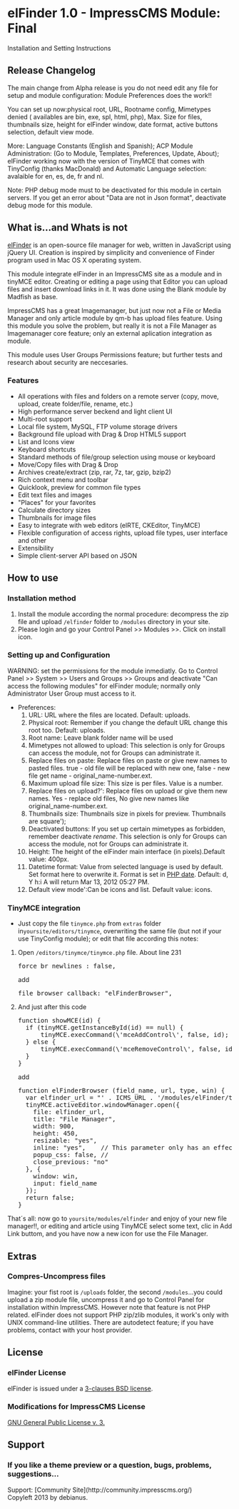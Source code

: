 <div class="page">

<div id="header">

# elFinder 1.0 - ImpressCMS Module: Final

Installation and Setting Instructions

</div>

<div id="agreement">

## Release Changelog

The main change from Alpha release is you do not need edit any file for setup and module configuration: Module Preferences does the work!!

You can set up now:physical root, URL, Rootname config, Mimetypes denied ( availables are bin, exe, spl, html, php), Max. Size for files, thumbnails size, height for elFinder window, date format, active buttons selection, default view mode.

More: Language Constants (English and Spanish); ACP Module Administration: (Go to Module, Templates, Preferences, Update, About); elFinder working now with the version of TinyMCE that comes with TinyConfig (thanks MacDonald) and Automatic Language selection: avalaible for en, es, de, fr and nl.

Note: PHP debug mode must to be deactivated for this module in certain servers. If you get an error about "Data are not in Json format", deactivate debug mode for this module.

## What is...and Whats is not

[elFinder](http://elfinder.org/) is an open-source file manager for web, written in JavaScript using jQuery UI. Creation is inspired by simplicity and convenience of Finder program used in Mac OS X operating system.

This module integrate elFinder in an ImpressCMS site as a module and in tinyMCE editor. Creating or editing a page using that Editor you can upload files and insert download links in it. It was done using the Blank module by Madfish as base.

ImpressCMS has a great Imagemanager, but just now not a File or Media Manager and only article module by qm-b has upload files feature. Using this module you solve the problem, but really it is not a File Manager as Imagemanager core feature; only an external aplication integration as module.

This module uses User Groups Permissions feature; but further tests and research about security are neccesaries.

### Features

*   All operations with files and folders on a remote server (copy, move, upload, create folder/file, rename, etc.)
*   High performance server beckend and light client UI
*   Multi-root support
*   Local file system, MySQL, FTP volume storage drivers
*   Background file upload with Drag & Drop HTML5 support
*   List and Icons view
*   Keyboard shortcuts
*   Standard methods of file/group selection using mouse or keyboard
*   Move/Copy files with Drag & Drop
*   Archives create/extract (zip, rar, 7z, tar, gzip, bzip2)
*   Rich context menu and toolbar
*   Quicklook, preview for common file types
*   Edit text files and images
*   "Places" for your favorites
*   Calculate directory sizes
*   Thumbnails for image files
*   Easy to integrate with web editors (elRTE, CKEditor, TinyMCE)
*   Flexible configuration of access rights, upload file types, user interface and other
*   Extensibility
*   Simple client-server API based on JSON

</div>

<div id="howto">

## How to use

### Installation method

1.  Install the module according the normal procedure: decompress the zip file and upload `/elfinder` folder to `/modules` directory in your site.
2.  Please login and go your Control Panel >> Modules >>. Click on install icon.

### Setting up and Configuration

WARNING: set the permissions for the module inmediatly. Go to Control Panel >> System >> Users and Groups >> Groups and deactivate "Can access the following modules" for elFinder module; normally only Administrator User Group must access to it.

*   Preferences:
    1.  URL: URL where the files are located. Default: uploads.
    2.  Physical root: Remember if you change the default URL change this root too. Default: uploads.
    3.  Root name: Leave blank folder name will be used
    4.  Mimetypes not allowed to upload: This selection is only for Groups can access the module, not for Groups can administrate it.
    5.  Replace files on paste: Replace files on paste or give new names to pasted files. true - old file will be replaced with new one, false - new file get name - original_name-number.ext.
    6.  Maximum upload file size: This size is per files. Value is a number.
    7.  Replace files on upload?': Replace files on upload or give them new names. Yes - replace old files, No give new names like original_name-number.ext.
    8.  Thumbnails size: Thumbnails size in pixels for preview. Thumbnails are square');
    9.  Deactivated buttons: If you set up certain mimetypes as forbidden, remember deactivate _rename_. This selection is only for Groups can access the module, not for Groups can administrate it.
    10.  Height: The height of the elFinder main interface (in pixels).Default value: 400px.
    11.  Datetime format: Value from selected language is used by default. Set format here to overwrite it. Format is set in [PHP date](http://www.php.net/manual/en/function.date.php). Default: d, Y h:i A will return Mar 13, 2012 05:27 PM.
    12.  Default view mode':Can be icons and list. Default value: icons.

### TinyMCE integration

*   Just copy the file `tinymce.php` from `extras` folder in`yoursite/editors/tinymce`, overwriting the same file (but not if your use TinyConfig module); or edit that file according this notes:

1.  Open `/editors/tinymce/tinymce.php` file. About line 231

    <pre>force_br_newlines : false,</pre>

    add

    <pre>file_browser_callback: "elFinderBrowser",  </pre>

2.  And just after this code

    <pre>function showMCE(id) {
      if (tinyMCE.getInstanceById(id) == null) {
          tinyMCE.execCommand(\'mceAddControl\', false, id);
      } else {
          tinyMCE.execCommand(\'mceRemoveControl\', false, id);
      }
    }</pre>

    add

    <pre>function elFinderBrowser (field_name, url, type, win) {
      var elfinder_url = "' . ICMS_URL . '/modules/elFinder/tinymce.php";
      tinyMCE.activeEditor.windowManager.open({
        file: elfinder_url,
        title: "File Manager",
        width: 900,  
        height: 450,
        resizable: "yes",
        inline: "yes",    // This parameter only has an effect if you use the inlinepopups plugin!
        popup_css: false, // 
        close_previous: "no"
      }, {
        window: win,
        input: field_name
      });
      return false;
    }</pre>

That´s all: now go to `yoursite/modules/elfinder` and enjoy of your new file manager!!, or editing and article using TinyMCE select some text, clic in Add Link buttom, and you have now a new icon for use the File Manager.

## Extras

### Compres-Uncompress files

Imagine: your fist root is `/uploads` folder, the second `/modules`...you could upload a zip module file, uncompress it and go to Control Panel for installation within ImpressCMS. However note that feature is not PHP related. elFinder does not support PHP zip/zlib modules, it work's only with UNIX command-line utilities. There are autodetect feature; if you have problems, contact with your host provider.

</div>

<div class="agreement">

## License

### elFinder License

elFinder is issued under a [3-clauses BSD license](https://github.com/Studio-42/elFinder#license).

### Modifications for ImpressCMS License

[GNU General Public License v. 3.](http://www.gnu.org/licenses/gpl-3.0.txt)

</div>

<div id="commercial">

## Support

### If you like a theme preview or a question, bugs, problems, suggestions...

<div class="topicbox">Support: [Community Site](http://community.impresscms.org/)</div>

</div>

</div>

<div id="footer">Copyleft 2013 by debianus.</div>
